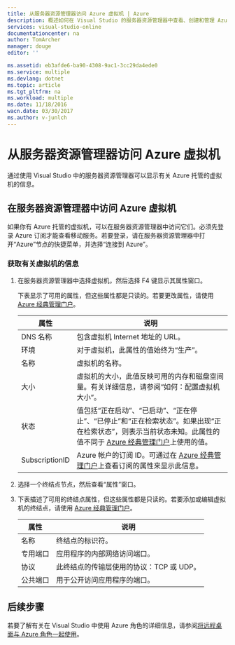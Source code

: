 ```yaml
---
title: 从服务器资源管理器访问 Azure 虚拟机 | Azure
description: 概述如何在 Visual Studio 的服务器资源管理器中查看、创建和管理 Azure 虚拟机 (VM)。
services: visual-studio-online
documentationcenter: na
author: TomArcher
manager: douge
editor: ''

ms.assetid: eb3afde6-ba90-4308-9ac1-3cc29da4ede0
ms.service: multiple
ms.devlang: dotnet
ms.topic: article
ms.tgt_pltfrm: na
ms.workload: multiple
ms.date: 11/18/2016
wacn.date: 03/30/2017
ms.author: v-junlch
---
```


# 从服务器资源管理器访问 Azure 虚拟机
通过使用 Visual Studio 中的服务器资源管理器可以显示有关 Azure 托管的虚拟机的信息。

## 在服务器资源管理器中访问 Azure 虚拟机
如果你有 Azure 托管的虚拟机，可以在服务器资源管理器中访问它们。必须先登录 Azure 订阅才能查看移动服务。若要登录，请在服务器资源管理器中打开“Azure”节点的快捷菜单，并选择“连接到 Azure”。

### 获取有关虚拟机的信息
1. 在服务器资源管理器中选择虚拟机，然后选择 F4 键显示其属性窗口。

    下表显示了可用的属性，但这些属性都是只读的。若要更改属性，请使用 [Azure 经典管理门户](https://manage.windowsazure.cn)。

    | 属性 | 说明 | 
    | --- | --- | 
    | DNS 名称 | 包含虚拟机 Internet 地址的 URL。| 
    | 环境 | 对于虚拟机，此属性的值始终为“生产”。| 
    | 名称 | 虚拟机的名称。| 
    | 大小 | 虚拟机的大小，此值反映可用的内存和磁盘空间量。有关详细信息，请参阅“如何：配置虚拟机大小”。| 
    | 状态 | 值包括“正在启动”、“已启动”、“正在停止”、“已停止”和“正在检索状态”。如果出现“正在检索状态”，则表示当前状态未知。此属性的值不同于 [Azure 经典管理门户](https://manage.windowsazure.cn)上使用的值。| 
    | SubscriptionID | Azure 帐户的订阅 ID。可通过在 [Azure 经典管理门户](https://manage.windowsazure.cn)上查看订阅的属性来显示此信息。|
2. 选择一个终结点节点，然后查看“属性”窗口。
3. 下表描述了可用的终结点属性，但这些属性都是只读的。若要添加或编辑虚拟机的终结点，请使用 [Azure 经典管理门户](https://manage.windowsazure.cn)。

    | 属性 | 说明 | 
    | --- | --- | 
    | 名称 | 终结点的标识符。| 
    | 专用端口 | 应用程序的内部网络访问端口。| 
    | 协议 | 此终结点的传输层使用的协议：TCP 或 UDP。| 
    | 公共端口 | 用于公开访问应用程序的端口。|

## 后续步骤
若要了解有关在 Visual Studio 中使用 Azure 角色的详细信息，请参阅[将远程桌面与 Azure 角色一起使用](./vs-azure-tools-remote-desktop-roles.md)。

<!---HONumber=Mooncake_0320_2017-->
<!-- Update_Description: wording update -->